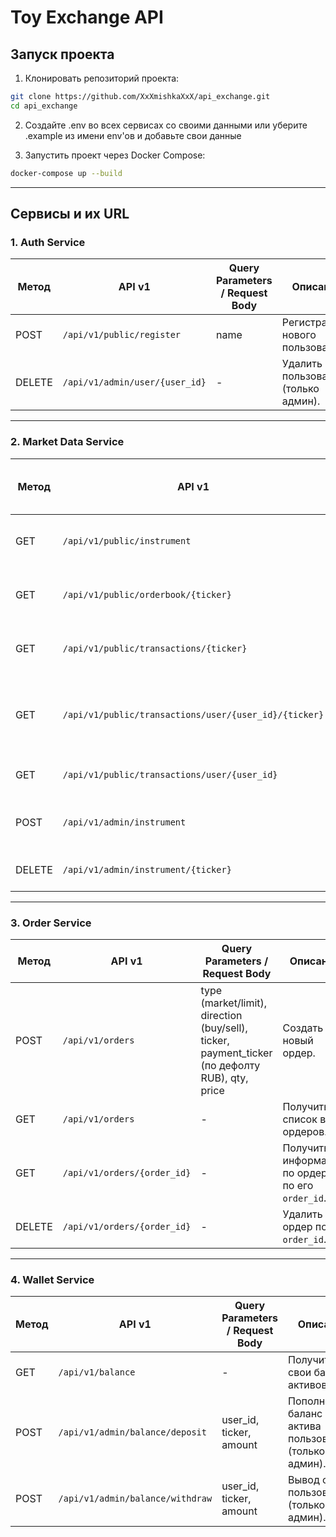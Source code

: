 # Toy Exchange API 

## **Запуск проекта**

1. Клонировать репозиторий проекта:
```bash
git clone https://github.com/XxXmishkaXxX/api_exchange.git
cd api_exchange
```
2. Создайте .env во всех сервисах со своими данными или уберите .example из имени env'ов и добавьте свои данные

3. Запустить проект через Docker Compose:
```bash
docker-compose up --build
```

---
## Сервисы и их URL

### 1. **Auth Service**
| **Метод** | **API v1**       | **Query Parameters / Request Body** |**Описание**|
|-----------|------------------|------------------|-------------------------------------|
| POST      | `/api/v1/public/register`| name | Регистрация нового пользователя.|
| DELETE    | `/api/v1/admin/user/{user_id}`| - |Удалить пользователя (только админ).|

---

### 2. **Market Data Service**

| **Метод** | **API v1**                                            | **Query Parameters / Request Body** |**Описание**             |
|-----------|-------------------------------------------------------|--|------------------------------------------------------------|
| GET       | `/api/v1/public/instrument`                           | - | Получить список всех доступных активов.|
| GET       | `/api/v1/public/orderbook/{ticker}`                   | pair (по дефолту RUB)| Получить стакан ордеров по активу.|
| GET       | `/api/v1/public/transactions/{ticker}`                | pair (по дефолту RUB)| Получить все транзакции по паре активов.|
| GET       | `/api/v1/public/transactions/user/{user_id}/{ticker}` | pair (по дефолту RUB) | Получить транзакции пользователя по конкретной паре активов. |
| GET       | `/api/v1/public/transactions/user/{user_id}`          | - | Получить все транзакции пользователя.|
| POST      | `/api/v1/admin/instrument`                            |name, ticker | Создать новый актив (только админ).|
| DELETE    | `/api/v1/admin/instrument/{ticker}`                            | - | Удалить актив (только админ).|

---

### 3. **Order Service**

| **Метод** | **API v1**                 | **Query Parameters / Request Body** | **Описание**|
|-----------|----------------------------|-------------------------------------|-----------|
| POST      | `/api/v1/orders`           | type (market/limit), direction (buy/sell), ticker, payment_ticker (по дефолту RUB), qty, price | Создать новый ордер.|
| GET       | `/api/v1/orders`           | - | Получить список всех ордеров.                   |
| GET       | `/api/v1/orders/{order_id}`| - | Получить информацию по ордеру по его `order_id`.|
| DELETE    | `/api/v1/orders/{order_id}`| - | Удалить ордер по его `order_id`.                |

---

### 4. **Wallet Service**

| **Метод** | **API v1**                      |**Query Parameters / Request Body** | **Описание**    |
|-----------|---------------------------------|------------------------------------|------------------|
| GET       | `/api/v1/balance`               | - |Получить свои балансы активов.                       |
| POST      | `/api/v1/admin/balance/deposit` | user_id, ticker, amount |Пополнение баланс актива пользователю (только админ).|
| POST      | `/api/v1/admin/balance/withdraw`| user_id, ticker, amount |Вывод средст пользователя (только админ).            |



